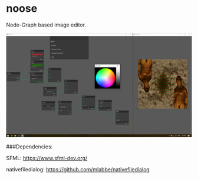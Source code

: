 # noose

Node-Graph based image editor. 

![alt text](https://raw.githubusercontent.com/santaclose/noose/master/demo/Capture.PNG)

###Dependencies:

SFML: https://www.sfml-dev.org/

nativefiledialog: https://github.com/mlabbe/nativefiledialog
